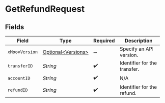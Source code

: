 # GetRefundRequest


## Fields

| Field                                                      | Type                                                       | Required                                                   | Description                                                |
| ---------------------------------------------------------- | ---------------------------------------------------------- | ---------------------------------------------------------- | ---------------------------------------------------------- |
| `xMoovVersion`                                             | [Optional\<Versions>](../../models/components/Versions.md) | :heavy_minus_sign:                                         | Specify an API version.                                    |
| `transferID`                                               | *String*                                                   | :heavy_check_mark:                                         | Identifier for the transfer.                               |
| `accountID`                                                | *String*                                                   | :heavy_check_mark:                                         | N/A                                                        |
| `refundID`                                                 | *String*                                                   | :heavy_check_mark:                                         | Identifier for the refund.                                 |